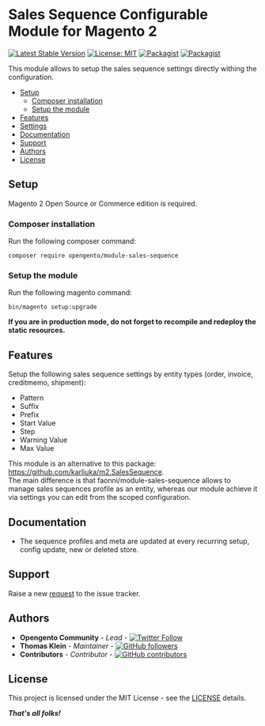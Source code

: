 # Sales Sequence Configurable Module for Magento 2

[![Latest Stable Version](https://img.shields.io/packagist/v/opengento/module-sales-sequence.svg?style=flat-square)](https://packagist.org/packages/opengento/module-sales-sequence)
[![License: MIT](https://img.shields.io/github/license/opengento/magento2-sales-sequence.svg?style=flat-square)](./LICENSE) 
[![Packagist](https://img.shields.io/packagist/dt/opengento/module-sales-sequence.svg?style=flat-square)](https://packagist.org/packages/opengento/module-sales-sequence/stats)
[![Packagist](https://img.shields.io/packagist/dm/opengento/module-sales-sequence.svg?style=flat-square)](https://packagist.org/packages/opengento/module-sales-sequence/stats)

This module allows to setup the sales sequence settings directly withing the configuration.

 - [Setup](#setup)
   - [Composer installation](#composer-installation)
   - [Setup the module](#setup-the-module)
 - [Features](#features)
 - [Settings](#settings)
 - [Documentation](#documentation)
 - [Support](#support)
 - [Authors](#authors)
 - [License](#license)

## Setup

Magento 2 Open Source or Commerce edition is required.

### Composer installation

Run the following composer command:

```
composer require opengento/module-sales-sequence
```

### Setup the module

Run the following magento command:

```
bin/magento setup:upgrade
```

**If you are in production mode, do not forget to recompile and redeploy the static resources.**

## Features

Setup the following sales sequence settings by entity types (order, invoice, creditmemo, shipment):
- Pattern
- Suffix
- Prefix
- Start Value
- Step
- Warning Value
- Max Value

This module is an alternative to this package: https://github.com/karliuka/m2.SalesSequence.  
The main difference is that faonni/module-sales-sequence allows to manage sales sequences profile as an entity, whereas 
our module achieve it via settings you can edit from the scoped configuration.  

## Documentation

- The sequence profiles and meta are updated at every recurring setup, config update, new or deleted store.

## Support

Raise a new [request](https://github.com/opengento/magento2-sales-sequence/issues) to the issue tracker.

## Authors

- **Opengento Community** - *Lead* - [![Twitter Follow](https://img.shields.io/twitter/follow/opengento.svg?style=social)](https://twitter.com/opengento)
- **Thomas Klein** - *Maintainer* - [![GitHub followers](https://img.shields.io/github/followers/thomas-kl1.svg?style=social)](https://github.com/thomas-kl1)
- **Contributors** - *Contributor* - [![GitHub contributors](https://img.shields.io/github/contributors/opengento/magento2-sales-sequence.svg?style=flat-square)](https://github.com/opengento/magento2-sales-sequence/graphs/contributors)

## License

This project is licensed under the MIT License - see the [LICENSE](./LICENSE) details.

***That's all folks!***

